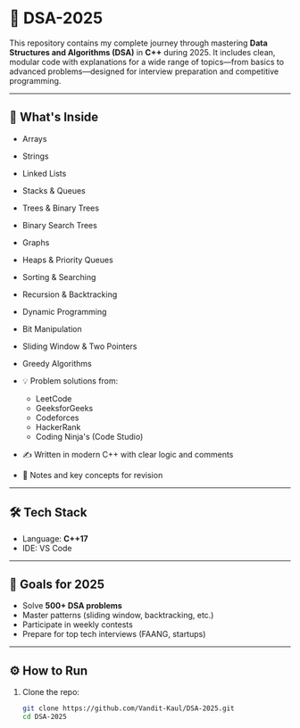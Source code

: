 # 📘 DSA-2025

This repository contains my complete journey through mastering **Data Structures and Algorithms (DSA)** in **C++** during 2025. It includes clean, modular code with explanations for a wide range of topics—from basics to advanced problems—designed for interview preparation and competitive programming.

---

## 🚀 What's Inside

  - Arrays
  - Strings
  - Linked Lists
  - Stacks & Queues
  - Trees & Binary Trees
  - Binary Search Trees
  - Graphs
  - Heaps & Priority Queues
  - Sorting & Searching
  - Recursion & Backtracking
  - Dynamic Programming
  - Bit Manipulation
  - Sliding Window & Two Pointers
  - Greedy Algorithms

- 💡 Problem solutions from:
  - LeetCode
  - GeeksforGeeks
  - Codeforces
  - HackerRank
  - Coding Ninja's (Code Studio)

- ✍️ Written in modern C++ with clear logic and comments
- 📝 Notes and key concepts for revision

---

## 🛠 Tech Stack

- Language: **C++17**
- IDE: VS Code 

---

## 🧠 Goals for 2025

- Solve **500+ DSA problems**
- Master patterns (sliding window, backtracking, etc.)
- Participate in weekly contests
- Prepare for top tech interviews (FAANG, startups)

---

## ⚙️ How to Run

1. Clone the repo:
   ```bash
   git clone https://github.com/Vandit-Kaul/DSA-2025.git
   cd DSA-2025
